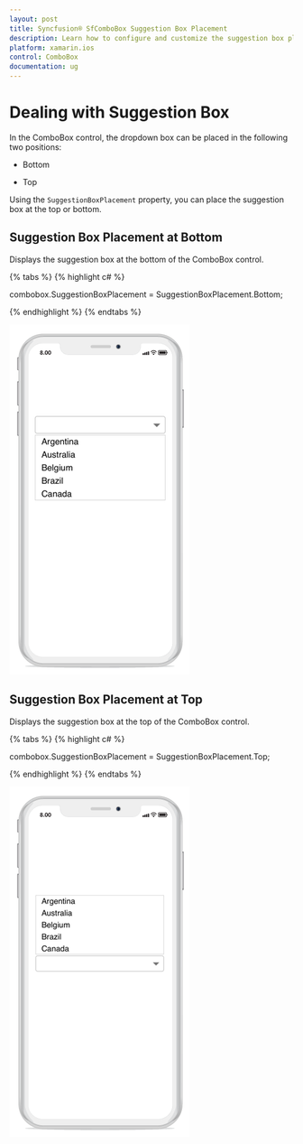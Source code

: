 ```yaml
---
layout: post
title: Syncfusion® SfComboBox Suggestion Box Placement
description: Learn how to configure and customize the suggestion box placement in Syncfusion® SfComboBox for Xamarin.iOS applications with various positioning options.
platform: xamarin.ios 
control: ComboBox
documentation: ug
---
```


# Dealing with Suggestion Box
In the ComboBox control, the dropdown box can be placed in the following two positions:

* Bottom 

* Top 

Using the `SuggestionBoxPlacement` property, you can place the suggestion box at the top or bottom.

## Suggestion Box Placement at Bottom

Displays the suggestion box at the bottom of the ComboBox control.
 
{% tabs %}
{% highlight c# %}

combobox.SuggestionBoxPlacement = SuggestionBoxPlacement.Bottom; 
 
{% endhighlight %}
{% endtabs %}

![Suggestion box positioned at bottom](images/bottom.png)

## Suggestion Box Placement at Top

Displays the suggestion box at the top of the ComboBox control.
 
{% tabs %}
{% highlight c# %}

combobox.SuggestionBoxPlacement = SuggestionBoxPlacement.Top; 
 
{% endhighlight %}
{% endtabs %}

![Suggestion box positioned at top](images/top.png)